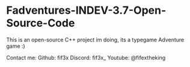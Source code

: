 # Fadventures-INDEV-3.7-Open-Source-Code
This is an open-source C++ project im doing, its a typegame Adventure game :)

Contact me:
Github: fif3x
Discord: fif3x_
Youtube: @fifextheking
